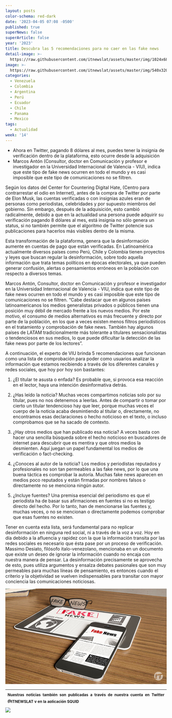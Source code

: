 ```yaml
---
layout: posts
color-schema: red-dark
date: '2023-04-05 07:08 -0500'
published: true
superNews: false
superArticle: false
year: '2023'
title: Descubra las 5 recomendaciones para no caer en las fake news
detail-image: >-
  https://raw.githubusercontent.com/itnewslat/assets/master/img/1024x680/fakenews-g.jpg
image: >-
  https://raw.githubusercontent.com/itnewslat/assets/master/img/540x320/fakenews-p.jpg
categories:
  - Venezuela
  - Colombia
  - Argentina
  - Perú
  - Ecuador
  - Chile
  - Panama
  - Mexico
tags:
  - Actualidad
week: '14'
---
```

- Ahora en Twitter, pagando 8 dólares al mes, puedes tener la insignia de verificación dentro de la plataforma, esto ocurre desde la adquisición
- Marcos Antón (Consultor, doctor en Comunicación y profesor e investigador en la Universidad Internacional de Valencia - VIU), indica que este tipo de fake news ocurren en todo el mundo y es casi imposible que este tipo de comunicaciones no se filtren.

Según los datos del Center for Countering Digital Hate, (Centro para contrarrestar el odio en Internet), antes de la compra de Twitter por parte de Elon Musk, las cuentas verificadas o con insignias azules eran de personas como periodistas, celebridades y por supuesto miembros del gobierno. Sin embargo, después de la adquisición, esto cambió radicalmente, debido a que en la actualidad una persona puede adquirir su verificación pagando 8 dólares al mes, está insignia no sólo genera un status, si no también permite que el algoritmo de Twitter potencie sus publicaciones para hacerlos más visibles dentro de la misma.

Esta transformación de la plataforma, genera que la desinformación aumente en cuentas de pago que están verificadas. En Latinoamérica actualmente diversos países como Perú, Chile y Colombia tienen proyectos y leyes que buscan regular la desinformación, sobre todo aquella información que trata temas políticos en épocas electorales, ya que pueden generar confusión, alertas o pensamientos erróneos en la población con respecto a diversos temas. 

Marcos Antón, Consultor, doctor en Comunicación y profesor e investigador en la Universidad Internacional de Valencia - VIU, indica que este tipo de fake news ocurren en todo el mundo y es casi imposible que este tipo de comunicaciones no se filtren. “Cabe destacar que en algunos países latinoamericanos los medios generalistas privados o públicos tienen una posición muy débil de mercado frente a los nuevos medios. Por este motivo, el consumo de medios alternativos es más frecuente y directo por parte de la población, en los que a veces existen menos filtros periodísticos en el tratamiento y comprobación de fake news. También hay algunos países de LATAM tradicionalmente más tolerante a titulares sensacionalistas o tendenciosos en sus medios, lo que puede dificultar la detección de las fake news por parte de los lectores”.

A continuación, el experto de VIU brinda 5 recomendaciones que funcionan como una lista de comprobación para poder como usuarios analizar la información que estamos recibiendo a través de los diferentes canales y redes sociales, que hoy por hoy son bastantes:

1.	¿El titular te asusta o enfada? Es probable que, si provoca esa reacción en el lector, haya una intención desinformativa detrás.
2.	¿Has leído la noticia? Muchas veces compartimos noticias solo por su titular, pues no nos detenemos a leerlas. Antes de compartir o tomar por cierto un titular tendencioso hay que leer, porque muchas veces el cuerpo de la noticia acaba desmintiendo al titular o, directamente, no encontramos esas declaraciones o hecho noticioso en el texto, o incluso comprobamos que se ha sacado de contexto.

3.	¿Hay otros medios que han publicado esa noticia? A veces basta con hacer una sencilla búsqueda sobre el hecho noticioso en buscadores de internet para descubrir que es mentira y que otros medios la desmienten. Aquí juegan un papel fundamental los medios de verificación o fact-checking.

4.	¿Conoces al autor de la noticia? Los medios y periodistas reputados y profesionales no son tan permeables a las fake news, por lo que una buena táctica es comprobar la autoría. Muchas fake news aparecen en medios poco reputados y están firmadas por nombres falsos o directamente no se menciona ningún autor.

5.	¿Incluye fuentes? Una premisa esencial del periodismo es que el periodista ha de basar sus afirmaciones en fuentes si no es testigo directo del hecho. Por lo tanto, han de mencionarse las fuentes y, muchas veces, o no se mencionan o directamente podemos comprobar que esas fuentes no existen. 


Tener en cuenta esta lista, será fundamental para no replicar desinformación en ninguna red social, ni a través de la voz a voz. Hoy en día debido a la afluencia y rapidez con la que la información transita por las redes sociales es necesario que ésta pase por un proceso de verificación. Massimo Desiato, filósofo italo-venezolano, mencionaba en un documento que existe un deseo de ignorar la información cuando no encaja con nuestra manera de pensar. La desinformación precisamente se aprovecha de esto, pues utiliza argumentos y ensalza debates pasionales que son muy permeables para muchas líneas de pensamiento, es entonces cuando el criterio y la objetividad se vuelven indispensables para transitar con mayor conciencia las comunicaciones noticiosas.

![](https://raw.githubusercontent.com/itnewslat/assets/master/img/540x320/fakenews-p.jpg)

<table style="height: 42px;" width="569">
<tbody>
<tr>
<td style="text-align: justify;"><sub><strong>Nuestras noticias también son publicadas a través de nuestra cuenta en Twitter <a href="https://twitter.com/itnewslat?lang=es">@ITNEWSLAT</a> y en la aplicación <a href="https://squidapp.co/en/">SQUID</a></strong></sub></td>
</tr>
</tbody>
</table>
<img src="https://tracker.metricool.com/c3po.jpg?hash=56f88a41e39ab42c063cc51676587a04"/>
